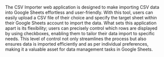 The CSV Importer web application is designed to make importing CSV data into Google Sheets effortless and user-friendly. 
With this tool, users can easily upload a CSV file of their choice and specify the target sheet within their Google Sheets account to import the data. 
What sets this application apart is its flexibility; users can precisely control which rows are displayed by using checkboxes, enabling them to tailor 
their data import to specific needs. This level of control not only streamlines the process but also ensures data is imported efficiently and as per 
individual preferences, making it a valuable asset for data management tasks in Google Sheets.
